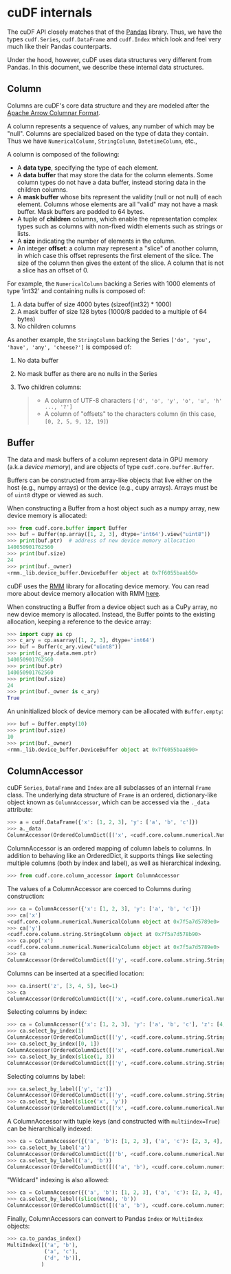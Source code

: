 # cuDF internals

The cuDF API closely matches that of the
[Pandas](https://pandas.pydata.org/) library. Thus, we have the types
`cudf.Series`, `cudf.DataFrame` and `cudf.Index` which look and
feel very much like their Pandas counterparts.

Under the hood, however, cuDF uses data structures very different from
Pandas. In this document, we describe these internal data structures.

## Column

Columns are cuDF's core data structure and they are modeled after the
[Apache Arrow Columnar
Format](https://arrow.apache.org/docs/format/Columnar.html).

A column represents a sequence of values, any number of which may be
"null". Columns are specialized based on the type of data they contain.
Thus we have `NumericalColumn`, `StringColumn`, `DatetimeColumn`,
etc.,

A column is composed of the following:

- A **data type**, specifying the type of each element.
- A **data buffer** that may store the data for the column elements.
  Some column types do not have a data buffer, instead storing data in
  the children columns.
- A **mask buffer** whose bits represent the validity (null or not
  null) of each element. Columns whose elements are all "valid" may not
  have a mask buffer. Mask buffers are padded to 64 bytes.
- A tuple of **children** columns, which enable the representation
  complex types such as columns with non-fixed width elements such as
  strings or lists.
- A **size** indicating the number of elements in the column.
- An integer **offset**: a column may represent a "slice" of another
  column, in which case this offset represents the first element of the
  slice. The size of the column then gives the extent of the slice. A
  column that is not a slice has an offset of 0.

For example, the `NumericalColumn` backing a Series with 1000 elements
of type 'int32' and containing nulls is composed of:

1. A data buffer of size 4000 bytes (sizeof(int32) * 1000)
2. A mask buffer of size 128 bytes (1000/8 padded to a multiple of 64
   bytes)
3. No children columns

As another example, the `StringColumn` backing the Series
`['do', 'you', 'have', 'any', 'cheese?']` is composed of:

1. No data buffer
2. No mask buffer as there are no nulls in the Series
3. Two children columns:

   > - A column of UTF-8 characters
   >   `['d', 'o', 'y', 'o', 'u', 'h' ..., '?']`
   > - A column of "offsets" to the characters column (in this case,
   >   `[0, 2, 5, 9, 12, 19]`)

## Buffer

The data and mask buffers of a column represent data in GPU memory
(a.k.a *device memory*), and are objects of type
`cudf.core.buffer.Buffer`.

Buffers can be constructed from array-like objects that live either on
the host (e.g., numpy arrays) or the device (e.g., cupy arrays). Arrays
must be of `uint8` dtype or viewed as such.

When constructing a Buffer from a host object such as a numpy array, new
device memory is allocated:

```python
>>> from cudf.core.buffer import Buffer
>>> buf = Buffer(np.array([1, 2, 3], dtype='int64').view("uint8"))
>>> print(buf.ptr)  # address of new device memory allocation
140050901762560
>>> print(buf.size)
24
>>> print(buf._owner)
<rmm._lib.device_buffer.DeviceBuffer object at 0x7f6055baab50>
```

cuDF uses the [RMM](https://github.com/rapidsai/rmm) library for
allocating device memory. You can read more about device memory
allocation with RMM
[here](https://github.com/rapidsai/rmm#devicebuffers).

When constructing a Buffer from a device object such as a CuPy array, no
new device memory is allocated. Instead, the Buffer points to the
existing allocation, keeping a reference to the device array:

```python
>>> import cupy as cp
>>> c_ary = cp.asarray([1, 2, 3], dtype='int64')
>>> buf = Buffer(c_ary.view("uint8"))
>>> print(c_ary.data.mem.ptr)
140050901762560
>>> print(buf.ptr)
140050901762560
>>> print(buf.size)
24
>>> print(buf._owner is c_ary)
True
```

An uninitialized block of device memory can be allocated with
`Buffer.empty`:

```python
>>> buf = Buffer.empty(10)
>>> print(buf.size)
10
>>> print(buf._owner)
<rmm._lib.device_buffer.DeviceBuffer object at 0x7f6055baa890>
```

## ColumnAccessor

cuDF `Series`, `DataFrame` and `Index` are all subclasses of an
internal `Frame` class. The underlying data structure of `Frame` is
an ordered, dictionary-like object known as `ColumnAccessor`, which
can be accessed via the `._data` attribute:

```python
>>> a = cudf.DataFrame({'x': [1, 2, 3], 'y': ['a', 'b', 'c']})
>>> a._data
ColumnAccessor(OrderedColumnDict([('x', <cudf.core.column.numerical.NumericalColumn object at 0x7f5a7d12e050>), ('y', <cudf.core.column.string.StringColumn object at 0x7f5a7d12e320>)]), multiindex=False, level_names=(None,))
```

ColumnAccessor is an ordered mapping of column labels to columns. In
addition to behaving like an OrderedDict, it supports things like
selecting multiple columns (both by index and label), as well as
hierarchical indexing.

```python
>>> from cudf.core.column_accessor import ColumnAccessor
```

The values of a ColumnAccessor are coerced to Columns during
construction:

```python
>>> ca = ColumnAccessor({'x': [1, 2, 3], 'y': ['a', 'b', 'c']})
>>> ca['x']
<cudf.core.column.numerical.NumericalColumn object at 0x7f5a7d5789e0>
>>> ca['y']
<cudf.core.column.string.StringColumn object at 0x7f5a7d578b90>
>>> ca.pop('x')
<cudf.core.column.numerical.NumericalColumn object at 0x7f5a7d5789e0>
>>> ca
ColumnAccessor(OrderedColumnDict([('y', <cudf.core.column.string.StringColumn object at 0x7f5a7d578b90>)]), multiindex=False, level_names=(None,))
```

Columns can be inserted at a specified location:

```python
>>> ca.insert('z', [3, 4, 5], loc=1)
>>> ca
ColumnAccessor(OrderedColumnDict([('x', <cudf.core.column.numerical.NumericalColumn object at 0x7f5a7d578dd0>), ('z', <cudf.core.column.numerical.NumericalColumn object at 0x7f5a7d578680>), ('y', <cudf.core.column.string.StringColumn object at 0x7f5a7d12e3b0>)]), multiindex=False, level_names=(None,))
```

Selecting columns by index:

```python
>>> ca = ColumnAccessor({'x': [1, 2, 3], 'y': ['a', 'b', 'c'], 'z': [4, 5, 6]})
>>> ca.select_by_index(1)
ColumnAccessor(OrderedColumnDict([('y', <cudf.core.column.string.StringColumn object at 0x7f5a7d578830>)]), multiindex=False, level_names=(None,))
>>> ca.select_by_index([0, 1])
ColumnAccessor(OrderedColumnDict([('x', <cudf.core.column.numerical.NumericalColumn object at 0x7f5a7d5789e0>), ('y', <cudf.core.column.string.StringColumn object at 0x7f5a7d578830>)]), multiindex=False, level_names=(None,))
>>> ca.select_by_index(slice(1, 3))
ColumnAccessor(OrderedColumnDict([('y', <cudf.core.column.string.StringColumn object at 0x7f5a7d578830>), ('z', <cudf.core.column.numerical.NumericalColumn object at 0x7f5a7d5788c0>)]), multiindex=False, level_names=(None,))
```

Selecting columns by label:

```python
>>> ca.select_by_label(['y', 'z'])
ColumnAccessor(OrderedColumnDict([('y', <cudf.core.column.string.StringColumn object at 0x7f5a7d578830>), ('z', <cudf.core.column.numerical.NumericalColumn object at 0x7f5a7d5788c0>)]), multiindex=False, level_names=(None,))
>>> ca.select_by_label(slice('x', 'y'))
ColumnAccessor(OrderedColumnDict([('x', <cudf.core.column.numerical.NumericalColumn object at 0x7f5a7d5789e0>), ('y', <cudf.core.column.string.StringColumn object at 0x7f5a7d578830>)]), multiindex=False, level_names=(None,))
```

A ColumnAccessor with tuple keys (and constructed with
`multiindex=True`) can be hierarchically indexed:

```python
>>> ca = ColumnAccessor({('a', 'b'): [1, 2, 3], ('a', 'c'): [2, 3, 4], 'b': [4, 5, 6]}, multiindex=True)
>>> ca.select_by_label('a')
ColumnAccessor(OrderedColumnDict([('b', <cudf.core.column.numerical.NumericalColumn object at 0x7f5a7d5789e0>), ('c', <cudf.core.column.numerical.NumericalColumn object at 0x7f5a7d578dd0>)]), multiindex=False, level_names=(None,))
>>> ca.select_by_label(('a', 'b'))
ColumnAccessor(OrderedColumnDict([(('a', 'b'), <cudf.core.column.numerical.NumericalColumn object at 0x7f5a7d5789e0>)]), multiindex=False, level_names=(None,))
```

"Wildcard" indexing is also allowed:

```python
>>> ca = ColumnAccessor({('a', 'b'): [1, 2, 3], ('a', 'c'): [2, 3, 4], ('d', 'b'): [4, 5, 6]}, multiindex=True)
>>> ca.select_by_label((slice(None), 'b'))
ColumnAccessor(OrderedColumnDict([(('a', 'b'), <cudf.core.column.numerical.NumericalColumn object at 0x7f5a7d578830>), (('d', 'b'), <cudf.core.column.numerical.NumericalColumn object at 0x7f5a7d578680>)]), multiindex=True, level_names=(None, None))
```

Finally, ColumnAccessors can convert to Pandas `Index` or
`MultiIndex` objects:

```python
>>> ca.to_pandas_index()
MultiIndex([('a', 'b'),
            ('a', 'c'),
            ('d', 'b')],
           )
```
